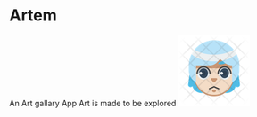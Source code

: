 # Artem
An Art gallary App
Art is made to be explored
<img src="app/src/main/res/drawable/avatar1.png">
